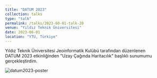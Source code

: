 ```yaml
---
title: "DATUM 2023"
collection: talks
type: "talk"
permalink: /talks/2023-60-01-talk-20
venue: "Yıldız Teknik Üniversitesi"
date: 2023-06-01
location: "YTU, Türkiye"
---
```


Yıldız Teknik Üniversitesi Jeoinformatik Kulübü tarafından düzenlenen DATUM 2023 etkinliğinden "Uzay Çağında Haritacılık" başlıklı sunumumu gerçekleştirdim. 

![datum2023-poster](https://github.com/kalkan/kalkan.github.io/assets/3392893/a608ca94-22f3-40de-81ba-f571c00828fe)
